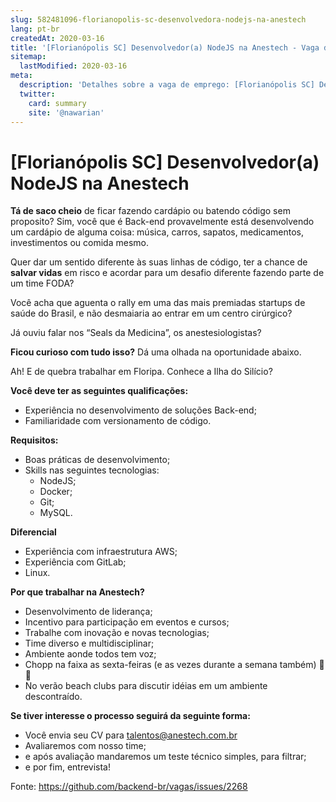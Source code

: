 ```yaml
---
slug: 582481096-florianopolis-sc-desenvolvedora-nodejs-na-anestech
lang: pt-br
createdAt: 2020-03-16
title: '[Florianópolis SC] Desenvolvedor(a) NodeJS na Anestech - Vaga de Emprego'
sitemap:
  lastModified: 2020-03-16
meta:
  description: 'Detalhes sobre a vaga de emprego: [Florianópolis SC] Desenvolvedor(a) NodeJS na Anestech'
  twitter:
    card: summary
    site: '@nawarian'
---
```


# [Florianópolis SC] Desenvolvedor(a) NodeJS na Anestech

**Tá de saco cheio** de ficar fazendo cardápio ou batendo código sem proposito?
Sim, você que é Back-end provavelmente está desenvolvendo um cardápio de alguma coisa: música, carros, sapatos, medicamentos, investimentos ou comida mesmo.

Quer dar um sentido diferente às suas linhas de código, ter a chance de **salvar vidas** em risco e acordar para um desafio diferente fazendo parte de um time FODA?

Você acha que aguenta o rally em uma das mais premiadas startups de saúde do Brasil, e não desmaiaria ao entrar em um centro cirúrgico?

Já ouviu falar nos “Seals da Medicina”, os anestesiologistas?

**Ficou curioso com tudo isso?** Dá uma olhada na oportunidade abaixo.

Ah! E de quebra trabalhar em Floripa. Conhece a Ilha do Silício?


**Você deve ter as seguintes qualificações:**

- Experiência no desenvolvimento de soluções Back-end;
- Familiaridade com versionamento de código.

**Requisitos:**

- Boas práticas de desenvolvimento;
- Skills nas seguintes tecnologias:
  - NodeJS;
  - Docker;
  - Git;
  - MySQL.
 
**Diferencial**
- Experiência com infraestrutura AWS;
- Experiência com GitLab;
- Linux.

**Por que trabalhar na Anestech?**
- Desenvolvimento de liderança;
- Incentivo para participação em eventos e cursos;
- Trabalhe com inovação e novas tecnologias;
- Time diverso e multidisciplinar;
- Ambiente aonde todos tem voz;
- Chopp na faixa as sexta-feiras (e as vezes durante a semana também) :beers: :beers:
- No verão beach clubs para discutir idéias em um ambiente descontraído.

**Se tiver interesse o processo seguirá da seguinte forma:**
- Você envia seu CV para talentos@anestech.com.br
- Avaliaremos com nosso time;
- e após avaliação mandaremos um teste técnico simples, para filtrar;
- e por fim, entrevista!

Fonte: https://github.com/backend-br/vagas/issues/2268